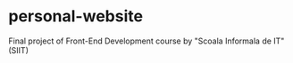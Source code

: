 # personal-website
Final project of Front-End Development course by "Scoala Informala de IT" (SIIT)
